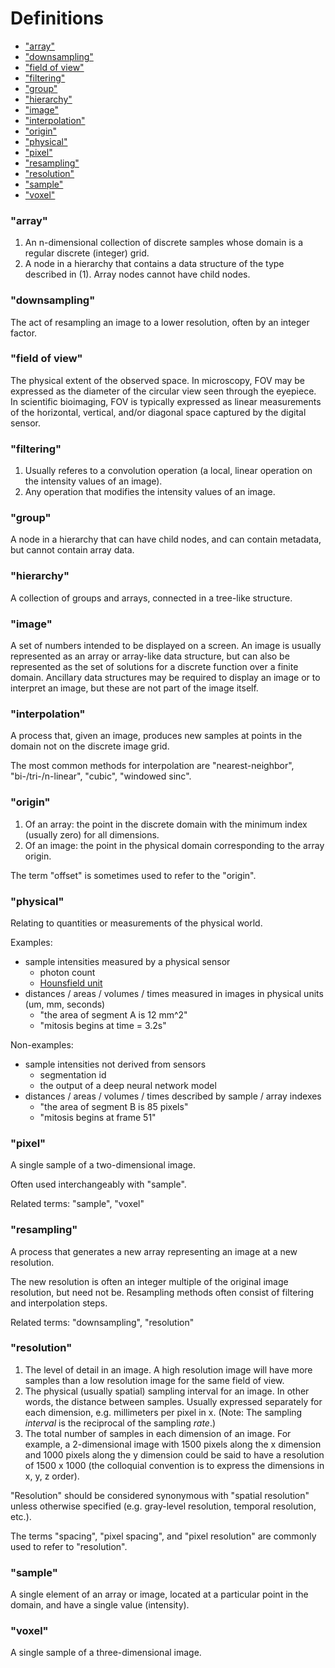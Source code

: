 # Definitions

- ["array"](#array)                                                                                                                                                                                                
- ["downsampling"](#downsampling)
- ["field of view"](#field-of-view)
- ["filtering"](#filtering)
- ["group"](#group)
- ["hierarchy"](#hierarchy)
- ["image"](#image)
- ["interpolation"](#interpolation)
- ["origin"](#origin)
- ["physical"](#physical)
- ["pixel"](#pixel)
- ["resampling"](#resampling)
- ["resolution"](#resolution)
- ["sample"](#sample)
- ["voxel"](#voxel)


### "array" 
1. An n-dimensional collection of discrete samples whose domain is a regular discrete (integer) grid.
2. A node in a hierarchy that contains a data structure of the type described in (1). Array nodes cannot have child nodes.

### "downsampling"
The act of resampling an image to a lower resolution, often by an integer factor.

### "field of view"
The physical extent of the observed space. In microscopy, FOV may be expressed as the diameter of the circular view seen through the eyepiece. In scientific bioimaging, FOV is typically expressed as linear measurements of the horizontal, vertical, and/or diagonal space captured by the digital sensor.   

### "filtering"
1. Usually referes to a convolution operation (a local, linear operation on the intensity values of an image).
2. Any operation that modifies the intensity values of an image.

### "group"
A node in a hierarchy that can have child nodes, and can contain metadata, but cannot contain array data.

### "hierarchy"
A collection of groups and arrays, connected in a tree-like structure.

### "image"
A set of numbers intended to be displayed on a screen. An image is usually represented as an array or array-like data structure, but can also be represented as the set of solutions for a discrete function over a finite domain. Ancillary data structures may be required to display an image or to interpret an image, but these are not part of the image itself. 

### "interpolation"
A process that, given an image, produces new samples at points in the domain not on the discrete image grid.

The most common methods for interpolation are "nearest-neighbor", "bi-/tri-/n-linear", "cubic", "windowed sinc".

### "origin"
1. Of an array: the point in the discrete domain with the minimum index (usually zero) for all dimensions.
2. Of an image: the point in the physical domain corresponding to the array origin.

The term "offset" is sometimes used to refer to the "origin".

### "physical"
Relating to quantities or measurements of the physical world.

Examples:
* sample intensities measured by a physical sensor
    * photon count
    * [Hounsfield unit](https://en.wikipedia.org/wiki/Hounsfield_scale)
* distances / areas / volumes / times measured in images in physical units (um, mm, seconds)
    * "the area of segment A is 12 mm^2"
    * "mitosis begins at time = 3.2s"

Non-examples:
* sample intensities not derived from sensors
    * segmentation id
    * the output of a deep neural network model
* distances / areas / volumes / times described by sample / array indexes
    * "the area of segment B is 85 pixels"
    * "mitosis begins at frame 51"

### "pixel" 
A single sample of a two-dimensional image.

Often used interchangeably with "sample".

Related terms: "sample", "voxel"

### "resampling"
A process that generates a new array representing an image at a new resolution. 

The new resolution is often an integer multiple of the original image resolution, but need not be. Resampling methods often
consist of filtering and interpolation steps.

Related terms: "downsampling", "resolution"

### "resolution"
1. The level of detail in an image. A high resolution image will have more samples than a low resolution image for the same field of view.
2. The physical (usually spatial) sampling interval for an image. In other words, the distance between samples. Usually expressed separately for each dimension, e.g. millimeters per pixel in x. (Note: The sampling *interval* is the reciprocal of the sampling *rate*.) 
3. The total number of samples in each dimension of an image. For example, a 2-dimensional image with 1500 pixels along the x dimension and 1000 pixels along the y dimension could be said to have a resolution of 1500 x 1000 (the colloquial convention is to express the dimensions in x, y, z order). 

"Resolution" should be considered synonymous with "spatial resolution" unless otherwise specified (e.g. gray-level resolution, temporal resolution, etc.). 

The terms "spacing", "pixel spacing", and "pixel resolution" are commonly used to refer to "resolution".

### "sample" 
A single element of an array or image, located at a particular point in the domain, and
have a single value (intensity).

### "voxel" 
A single sample of a three-dimensional image.

